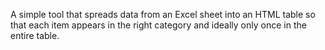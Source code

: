 A simple tool that spreads data from an Excel sheet into an HTML table so that each item appears in the right category and ideally only once in the entire table.
